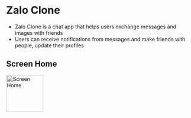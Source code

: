 # Zalo Clone
- Zalo Clone is a chat app that helps users exchange messages and images with friends
- Users can receive notifications from messages and make friends with people, update their profiles

## Screen Home
<img src="https://github.com/user-attachments/assets/dace1fce-7f7c-4732-9b94-10975e807bd1" alt="Screen Home" width="100">
